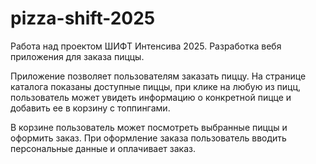 # pizza-shift-2025

Работа над проектом ШИФТ Интенсива 2025. Разработка вебя приложения для заказа пиццы.

Приложение позволяет пользователям заказать пиццу. На странице каталога показаны доступные пиццы, при клике на любую из пицц, пользователь может увидеть информацию о конкретной пицце и добавить ее в корзину с топпингами.

В корзине пользователь может посмотреть выбранные пиццы и оформить заказ. При оформление заказа пользователь вводить персональные данные и оплачивает заказ.
